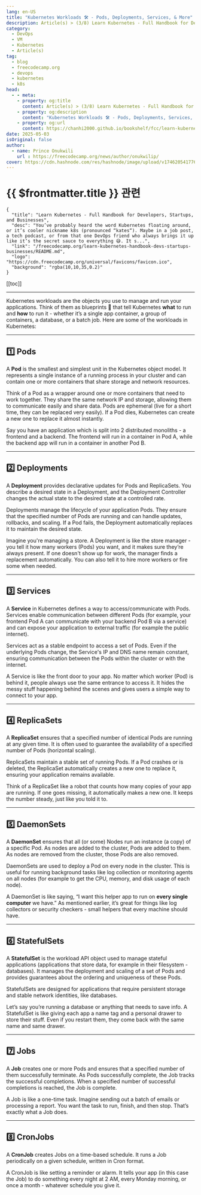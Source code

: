 ```yaml
---
lang: en-US
title: "Kubernetes Workloads 🛠️ - Pods, Deployments, Services, & More"
description: Article(s) > (3/8) Learn Kubernetes - Full Handbook for Developers, Startups, and Businesses 
category:
  - DevOps
  - VM
  - Kubernetes
  - Article(s)
tag:
  - blog
  - freecodecamp.org
  - devops
  - kubernetes
  - k8s
head:
  - - meta:
    - property: og:title
      content: Article(s) > (3/8) Learn Kubernetes - Full Handbook for Developers, Startups, and Businesses
    - property: og:description
      content: "Kubernetes Workloads 🛠️ - Pods, Deployments, Services, & More"
    - property: og:url
      content: https://chanhi2000.github.io/bookshelf/fcc/learn-kubernetes-handbook-devs-startups-businesses/kubernetes-workloads-pods-deployments-services-amp-more.html
date: 2025-05-03
isOriginal: false
author:
  - name: Prince Onukwili
    url : https://freecodecamp.org/news/author/onukwilip/
cover: https://cdn.hashnode.com/res/hashnode/image/upload/v1746205417767/d9d6b0d3-f2a5-44eb-83b5-d1a614bead9f.png
---
```


# {{ $frontmatter.title }} 관련

```component VPCard
{
  "title": "Learn Kubernetes - Full Handbook for Developers, Startups, and Businesses",
  "desc": "You’ve probably heard the word Kubernetes floating around, or it’s cooler nickname k8s (pronounced “kates“). Maybe in a job post, a tech podcast, or from that one DevOps friend who always brings it up like it’s the secret sauce to everything 😅. It s...",
  "link": "/freecodecamp.org/learn-kubernetes-handbook-devs-startups-businesses/README.md",
  "logo": "https://cdn.freecodecamp.org/universal/favicons/favicon.ico",
  "background": "rgba(10,10,35,0.2)"
}
```

[[toc]]

---

<SiteInfo
  name="Learn Kubernetes - Full Handbook for Developers, Startups, and Businesses"
  desc="You’ve probably heard the word Kubernetes floating around, or it’s cooler nickname k8s (pronounced “kates“). Maybe in a job post, a tech podcast, or from that one DevOps friend who always brings it up like it’s the secret sauce to everything 😅. It s..."
  url="https://freecodecamp.org/news/learn-kubernetes-handbook-devs-startups-businesses#heading-kubernetes-workloads-pods-deployments-services-amp-more"
  logo="https://cdn.freecodecamp.org/universal/favicons/favicon.ico"
  preview="https://cdn.hashnode.com/res/hashnode/image/upload/v1746205417767/d9d6b0d3-f2a5-44eb-83b5-d1a614bead9f.png"/>

Kubernetes workloads are the objects you use to manage and run your applications. Think of them as blueprints 📐 that tell Kubernetes **what** to run and **how** to run it - whether it’s a single app container, a group of containers, a database, or a batch job. Here are some of the workloads in Kubernetes:

---

## 1️⃣ Pods

A **Pod** is the smallest and simplest unit in the Kubernetes object model. It represents a single instance of a running process in your cluster and can contain one or more containers that share storage and network resources. 

Think of a Pod as a wrapper around one or more containers that need to work together. They share the same network IP and storage, allowing them to communicate easily and share data. Pods are ephemeral (live for a short time, they can be replaced very easily). If a Pod dies, Kubernetes can create a new one to replace it almost instantly.

Say you have an application which is split into 2 distributed monoliths - a frontend and a backend. The frontend will run in a container in Pod A, while the backend app will run in a container in another Pod B.

---

## 2️⃣ Deployments

A **Deployment** provides declarative updates for Pods and ReplicaSets. You describe a desired state in a Deployment, and the Deployment Controller changes the actual state to the desired state at a controlled rate.

Deployments manage the lifecycle of your application Pods. They ensure that the specified number of Pods are running and can handle updates, rollbacks, and scaling. If a Pod fails, the Deployment automatically replaces it to maintain the desired state.

Imagine you're managing a store. A Deployment is like the store manager - you tell it how many workers (Pods) you want, and it makes sure they’re always present. If one doesn't show up for work, the manager finds a replacement automatically. You can also tell it to hire more workers or fire some when needed.

---

## 3️⃣ Services

A **Service** in Kubernetes defines a way to access/communicate with Pods. Services enable communication between different Pods (for example, your frontend Pod A can communicate with your backend Pod B via a service) and can expose your application to external traffic (for example the public internet). 

Services act as a stable endpoint to access a set of Pods. Even if the underlying Pods change, the Service's IP and DNS name remain constant, ensuring communication between the Pods within the cluster or with the internet.

A Service is like the front door to your app. No matter which worker (Pod) is behind it, people always use the same entrance to access it. It hides the messy stuff happening behind the scenes and gives users a simple way to connect to your app.

---

## 4️⃣ ReplicaSets

A **ReplicaSet** ensures that a specified number of identical Pods are running at any given time. It is often used to guarantee the availability of a specified number of Pods (horizontal scaling). 

ReplicaSets maintain a stable set of running Pods. If a Pod crashes or is deleted, the ReplicaSet automatically creates a new one to replace it, ensuring your application remains available.

Think of a ReplicaSet like a robot that counts how many copies of your app are running. If one goes missing, it automatically makes a new one. It keeps the number steady, just like you told it to.

---

## 5️⃣ DaemonSets

A **DaemonSet** ensures that all (or some) Nodes run an instance (a copy) of a specific Pod. As nodes are added to the cluster, Pods are added to them. As nodes are removed from the cluster, those Pods are also removed. 

DaemonSets are used to deploy a Pod on every node in the cluster. This is useful for running background tasks like log collection or monitoring agents on all nodes (for example to get the CPU, memory, and disk usage of each node).

A DaemonSet is like saying, “I want this helper app to run on **every single computer** we have.” As mentioned earlier, it’s great for things like log collectors or security checkers - small helpers that every machine should have.

---

## 6️⃣ StatefulSets

A **StatefulSet** is the workload API object used to manage stateful applications (applications that store data, for example in their filesystem - databases). It manages the deployment and scaling of a set of Pods and provides guarantees about the ordering and uniqueness of these Pods.

StatefulSets are designed for applications that require persistent storage and stable network identities, like databases.

Let’s say you’re running a database or anything that needs to save info. A StatefulSet is like giving each app a name tag and a personal drawer to store their stuff. Even if you restart them, they come back with the same name and same drawer.

---

## 7️⃣ Jobs

A **Job** creates one or more Pods and ensures that a specified number of them successfully terminate. As Pods successfully complete, the Job tracks the successful completions. When a specified number of successful completions is reached, the Job is complete. 

A Job is like a one-time task. Imagine sending out a batch of emails or processing a report. You want the task to run, finish, and then stop. That’s exactly what a Job does.

---

## 8️⃣ CronJobs

A **CronJob** creates Jobs on a time-based schedule. It runs a Job periodically on a given schedule, written in Cron format.

A CronJob is like setting a reminder or alarm. It tells your app (in this case the Job) to do something every night at 2 AM, every Monday morning, or once a month - whatever schedule you give it.
